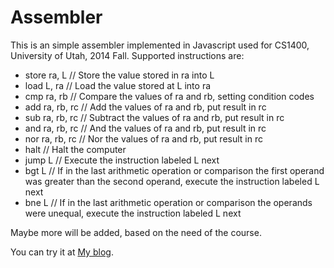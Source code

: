Assembler
=========
This is an simple assembler implemented in Javascript used for CS1400, University of Utah, 2014 Fall.
Supported instructions are:
* store ra, L // Store the value stored in ra into L 
* load L, ra // Load the value stored at L into ra 
* cmp ra, rb // Compare the values of ra and rb, setting condition codes 
* add ra, rb, rc // Add the values of ra and rb, put result in rc 
* sub ra, rb, rc // Subtract the values of ra and rb, put result in rc 
* and ra, rb, rc // And the values of ra and rb, put result in rc 
* nor ra, rb, rc // Nor the values of ra and rb, put result in rc 
* halt // Halt the computer 
* jump L // Execute the instruction labeled L next 
* bgt L // If in the last arithmetic operation or comparison the first operand was greater than the second operand, execute the instruction labeled L next 
* bne L // If in the last arithmetic operation or comparison the operands were unequal, execute the instruction labeled L next

Maybe more will be added, based on the need of the course.

You can try it at [My blog](http://mwshen.info/2014/11/14/Assembler-for-CS1400/).
